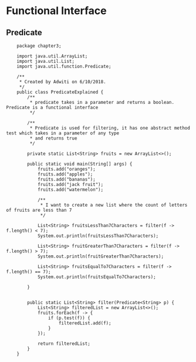 # Functional Interface

## Predicate
    
        package chapter3;
        
        import java.util.ArrayList;
        import java.util.List;
        import java.util.function.Predicate;
        
        /**
         * Created by Adwiti on 6/10/2018.
         */
        public class PredicateExplained {
            /**
             * predicate takes in a parameter and returns a boolean. Predicate is a functional interface
             */
        
            /**
             * Predicate is used for filtering, it has one abstract method test which takes in a parameter of any type
             * and returns true
             */
        
            private static List<String> fruits = new ArrayList<>();
        
            public static void main(String[] args) {
                fruits.add("oranges");
                fruits.add("apples");
                fruits.add("bananas");
                fruits.add("jack fruit");
                fruits.add("watermelon");
        
                /**
                 * I want to create a new list where the count of letters of fruits are less than 7
                 */
        
                List<String> fruitsLessThan7Characters = filter(f -> f.length() < 7);
                System.out.println(fruitsLessThan7Characters);
        
                List<String> fruitGreaterThan7Characters = filter(f -> f.length() > 7);
                System.out.println(fruitGreaterThan7Characters);
        
                List<String> fruitsEqualTo7Characters = filter(f -> f.length() == 7);
                System.out.println(fruitsEqualTo7Characters);
        
            }
        
        
            public static List<String> filter(Predicate<String> p) {
                List<String> filteredList = new ArrayList<>();
                fruits.forEach(f -> {
                    if (p.test(f)) {
                        filteredList.add(f);
                    }
                });
        
                return filteredList;
            }
        }
